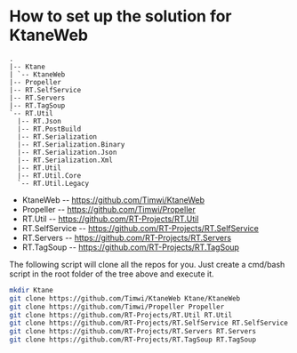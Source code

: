 # How to set up the solution for KtaneWeb

```tree
.
|-- Ktane
| `-- KtaneWeb
|-- Propeller
|-- RT.SelfService
|-- RT.Servers
|-- RT.TagSoup
`-- RT.Util
  |-- RT.Json
  |-- RT.PostBuild
  |-- RT.Serialization
  |-- RT.Serialization.Binary
  |-- RT.Serialization.Json
  |-- RT.Serialization.Xml
  |-- RT.Util
  |-- RT.Util.Core
  `-- RT.Util.Legacy
```

- KtaneWeb -- <https://github.com/Timwi/KtaneWeb>
- Propeller -- <https://github.com/Timwi/Propeller>
- RT.Util -- <https://github.com/RT-Projects/RT.Util>
- RT.SelfService -- <https://github.com/RT-Projects/RT.SelfService>
- RT.Servers -- <https://github.com/RT-Projects/RT.Servers>
- RT.TagSoup -- <https://github.com/RT-Projects/RT.TagSoup>

The following script will clone all the repos for you. Just create a cmd/bash script in the root folder of the tree above and execute it.

```bash
mkdir Ktane
git clone https://github.com/Timwi/KtaneWeb Ktane/KtaneWeb
git clone https://github.com/Timwi/Propeller Propeller
git clone https://github.com/RT-Projects/RT.Util RT.Util
git clone https://github.com/RT-Projects/RT.SelfService RT.SelfService
git clone https://github.com/RT-Projects/RT.Servers RT.Servers
git clone https://github.com/RT-Projects/RT.TagSoup RT.TagSoup
```

